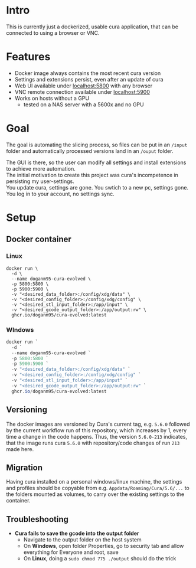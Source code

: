 # Intro

This is currently just a dockerized, usable cura application, that can be connected to using a browser or VNC.

# Features

- Docker image always contains the most recent cura version
- Settings and extensions persist, even after an update of cura
- Web UI available under [localhost:5800](http://localhost:5800) with any browser
- VNC remote connection available under [localhost:5900](http://localhost:5900)
- Works on hosts without a GPU
  - tested on a NAS server with a 5600x and no GPU

# Goal

The goal is automating the slicing process, so files can be put in an `/input` folder and automatically processed versions land in an `/ouput` folder.

The GUI is there, so the user can modify all settings and install extensions to achieve more automation.  
The initial motivation to create this project was cura's incompetence in persisting my user-settings.  
You update cura, settings are gone. You swtich to a new pc, settings gone. You log in to your account, no settings sync.  

# Setup

## Docker container

### Linux

```shell
docker run \ 
  -d \
  --name doganm95-cura-evolved \
  -p 5800:5800 \
  -p 5900:5900 \
  -v "<desired_data_folder>:/config/xdg/data" \
  -v "<desired_config_folder>:/config/xdg/config" \
  -v "<desired_stl_input_folder>:/app/input" \
  -v "<desired_gcode_output_folder>:/app/output:rw" \
  ghcr.io/doganm95/cura-evolved:latest
```
### WIndows

```powershell
docker run `
  -d `
  --name doganm95-cura-evolved `
  -p 5800:5800 `
  -p 5900:5900 `
  -v "<desired_data_folder>:/config/xdg/data" `
  -v "<desired_config_folder>:/config/xdg/config" `
  -v "<desired_stl_input_folder>:/app/input" `
  -v "<desired_gcode_output_folder>:/app/output:rw" `
  ghcr.io/doganm95/cura-evolved:latest
```

## Versioning

The docker images are versioned by Cura's current tag, e.g. `5.6.0` followed by the current workflow run of this repository, which increases by 1, every time a change in the code happens.
Thus, the version `5.6.0-213` indicates, that the image runs cura `5.6.0` with repository/code changes of run `213` made here.

## Migration

Having cura installed on a personal windows/linux machine, the settings and profiles should be copyable from e.g. `Appdata/Roaming/Cura/5.6/...` to the folders mounted as volumes, to carry over the existing settings to the container.

## Troubleshooting
- **Cura fails to save the gcode into the output folder**
  - Navigate to the output folder on the host system
  - On **Windows**, open folder Properties, go to security tab and allow everything for Everyone and root, save
  - On **Linux**, doing a `sudo chmod 775 ./output` should do the trick
